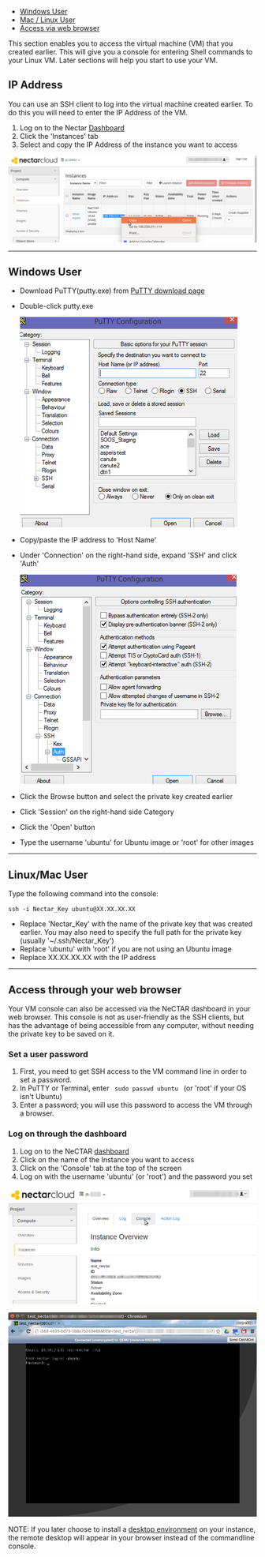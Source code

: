 - [Windows User](#Windows)
- [Mac / Linux User](#unix)
- [Access via web browser](#password)


This section enables you to access the virtual machine (VM) that you created earlier.
This will give you a console for entering Shell commands to your Linux VM.
Later sections will help you start to use your VM.

## IP Address

You can use an SSH client to log into the virtual machine created earlier.
To do this you will need to enter the IP Address of the VM.

1. Log on to the Nectar [Dashboard][dashboard]
1. Click the 'Instances' tab
1. Select and copy the IP Address of the instance you want to access

![`ipaddress`](images/ipaddress.png)

---

## Windows User <a name="Windows"></a>

- Download PuTTY(putty.exe) from [PuTTY download page][putty]
- Double-click putty.exe

  ![`putty1`](images/putty1.png)

- Copy/paste the IP address to 'Host Name'
- Under 'Connection' on the right-hand side, expand 'SSH' and click 'Auth'

  ![`putty2`](images/putty2.png)

- Click the Browse button and select the private key created earlier
- Click 'Session' on the right-hand side Category
- Click the 'Open' button
- Type the username 'ubuntu' for Ubuntu image or 'root' for other images

---

## Linux/Mac User <a name="unix"></a>

Type the following command into the console:

```
ssh -i Nectar_Key ubuntu@XX.XX.XX.XX
```

- Replace 'Nectar_Key' with the name of the private key that was created earlier. You may also need to specify the full path for the private key (usually '~/.ssh/Nectar_Key')
- Replace 'ubuntu' with 'root' if you are not using an Ubuntu image
- Replace XX.XX.XX.XX with the IP address

---

## Access through your web browser <a name="password"></a>

Your VM console can also be accessed via the NeCTAR dashboard in your web browser.
This console is not as user-friendly as the SSH clients, but has the advantage of 
being accessible from any computer, without needing the private key to be saved on it.

### Set a user password

1. First, you need to get SSH access to the VM command line in order to set a password.
1. In PuTTY or Terminal, enter `  sudo passwd ubuntu  ` (or 'root' if your OS isn't Ubuntu)
1. Enter a password; you will use this password to access the VM through a browser.

### Log on through the dashboard

1. Log on to the NeCTAR [dashboard][dashboard]
1. Click on the name of the Instance you want to access
1. Click on the 'Console' tab at the top of the screen
1. Log on with the username 'ubuntu' (or 'root') and the password you set

![`click`](images/click_console.png)

![`login`](images/console_login.png)

NOTE:
If you later choose to install a [desktop environment][desktop] on your instance, the remote
desktop will appear in your browser instead of the commandline console.


[putty]: http://www.chiark.greenend.org.uk/~sgtatham/putty/download.html
[dashboard]: https://dashboard.rc.nectar.org.au/
[desktop]: http://training.nectar.org.au/package07/sections/remoteDesktop.html


